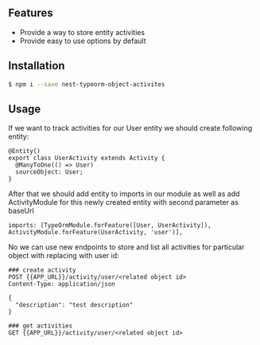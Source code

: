 ## Features

- Provide a way to store entity activities
- Provide easy to use options by default

## Installation

```bash
$ npm i --save nest-typeorm-object-activites
```

## Usage

If we want to track activities for our User entity we should create following entity:

```
@Entity()
export class UserActivity extends Activity {
  @ManyToOne(() => User)
  sourceObject: User;
}
```

After that we should add entity to imports in our module as well as add ActivityModule for this newly created entity with second parameter as baseUrl

```
imports: [TypeOrmModule.forFeature([User, UserActivity]), ActivityModule.forFeature(UserActivity, 'user')],
```

No we can use new endpoints to store and list all activities for particular object with replacing <related object id> with user id:

```
### create activity
POST {{APP_URL}}/activity/user/<related object id>
Content-Type: application/json

{
  "description": "test description"
}

### get activities
GET {{APP_URL}}/activity/user/<related object id>
```
